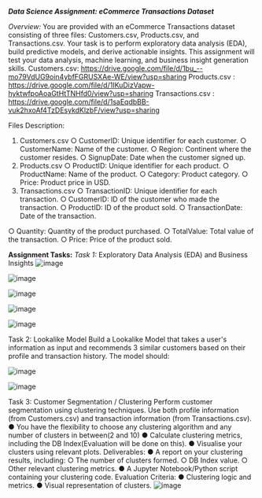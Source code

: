 ***Data Science Assignment: eCommerce Transactions Dataset***

*Overview:*
You are provided with an eCommerce Transactions dataset consisting of three files:
Customers.csv, Products.csv, and Transactions.csv. Your task is to perform
exploratory data analysis (EDA), build predictive models, and derive actionable insights. This
assignment will test your data analysis, machine learning, and business insight generation skills.
Customers.csv:
https://drive.google.com/file/d/1bu_--mo79VdUG9oin4ybfFGRUSXAe-WE/view?usp=sharing
Products.csv :
https://drive.google.com/file/d/1IKuDizVapw-hyktwfpoAoaGtHtTNHfd0/view?usp=sharing
Transactions.csv :
https://drive.google.com/file/d/1saEqdbBB-vuk2hxoAf4TzDEsykdKlzbF/view?usp=sharing

Files Description:
1. Customers.csv
○ CustomerID: Unique identifier for each customer.
○ CustomerName: Name of the customer.
○ Region: Continent where the customer resides.
○ SignupDate: Date when the customer signed up.
2. Products.csv
○ ProductID: Unique identifier for each product.
○ ProductName: Name of the product.
○ Category: Product category.
○ Price: Product price in USD.
3. Transactions.csv
○ TransactionID: Unique identifier for each transaction.
○ CustomerID: ID of the customer who made the transaction.
○ ProductID: ID of the product sold.
○ TransactionDate: Date of the transaction.

○ Quantity: Quantity of the product purchased.
○ TotalValue: Total value of the transaction.
○ Price: Price of the product sold.

**Assignment Tasks:**
*Task 1:* Exploratory Data Analysis (EDA) and Business Insights
![image](https://github.com/user-attachments/assets/f230951b-f5b8-4cc6-914f-950fd85aca53)

![image](https://github.com/user-attachments/assets/8726d9e6-4eca-4c9c-8008-4d886c06df70)

![image](https://github.com/user-attachments/assets/cc8b44d5-d8cc-4bc0-a113-0844bd088c94)

![image](https://github.com/user-attachments/assets/98aacae0-d620-4f1b-84d5-66140f8aa78f)

![image](https://github.com/user-attachments/assets/ba036f86-a1bf-4b73-8bc2-085078922866)


Task 2: Lookalike Model
Build a Lookalike Model that takes a user's information as input and recommends 3 similar
customers based on their profile and transaction history. The model should:

![image](https://github.com/user-attachments/assets/85059f0d-6501-4235-9997-a9af6a2ea943)

![image](https://github.com/user-attachments/assets/94de4352-a70b-4d96-a532-68083c228975)


Task 3: Customer Segmentation / Clustering
Perform customer segmentation using clustering techniques. Use both profile information
(from Customers.csv) and transaction information (from Transactions.csv).
● You have the flexibility to choose any clustering algorithm and any number of clusters in
between(2 and 10)
● Calculate clustering metrics, including the DB Index(Evaluation will be done on this).
● Visualise your clusters using relevant plots.
Deliverables:
● A report on your clustering results, including:
○ The number of clusters formed.
○ DB Index value.
○ Other relevant clustering metrics.
● A Jupyter Notebook/Python script containing your clustering code.
Evaluation Criteria:
● Clustering logic and metrics.
● Visual representation of clusters.
![image](https://github.com/user-attachments/assets/dd30285d-db0f-41ee-8ffc-a7f635bb8a06)
